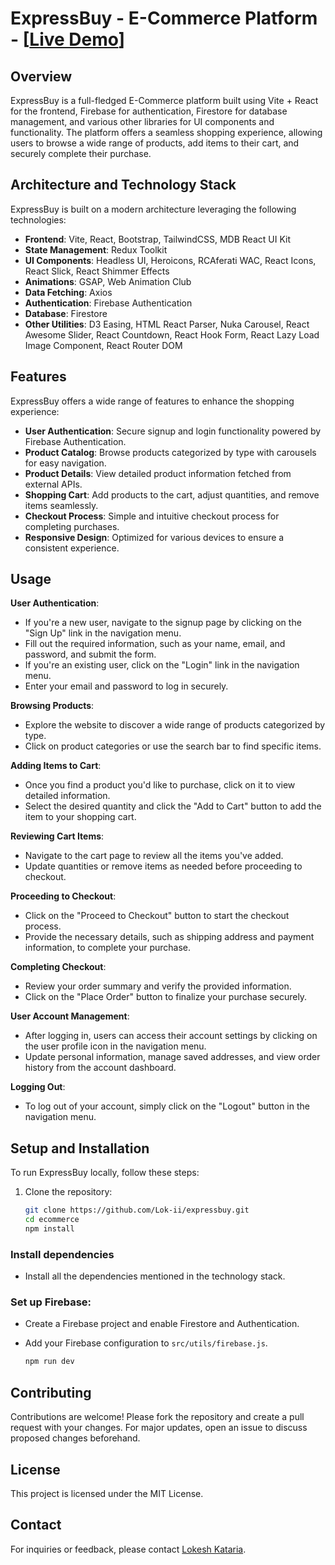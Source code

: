 # ExpressBuy - E-Commerce Platform - [<a href="https://express-buy-umber.vercel.app/" >Live Demo</a>]

## Overview
ExpressBuy is a full-fledged E-Commerce platform built using Vite + React for the frontend, Firebase for authentication, Firestore for database management, and various other libraries for UI components and functionality. The platform offers a seamless shopping experience, allowing users to browse a wide range of products, add items to their cart, and securely complete their purchase.

## Architecture and Technology Stack
ExpressBuy is built on a modern architecture leveraging the following technologies:
- **Frontend**: Vite, React, Bootstrap, TailwindCSS, MDB React UI Kit
- **State Management**: Redux Toolkit
- **UI Components**: Headless UI, Heroicons, RCAferati WAC, React Icons, React Slick, React Shimmer Effects
- **Animations**: GSAP, Web Animation Club
- **Data Fetching**: Axios
- **Authentication**: Firebase Authentication
- **Database**: Firestore
- **Other Utilities**: D3 Easing, HTML React Parser, Nuka Carousel, React Awesome Slider, React Countdown, React Hook Form, React Lazy Load Image Component, React Router DOM

## Features
ExpressBuy offers a wide range of features to enhance the shopping experience:
- **User Authentication**: Secure signup and login functionality powered by Firebase Authentication.
- **Product Catalog**: Browse products categorized by type with carousels for easy navigation.
- **Product Details**: View detailed product information fetched from external APIs.
- **Shopping Cart**: Add products to the cart, adjust quantities, and remove items seamlessly.
- **Checkout Process**: Simple and intuitive checkout process for completing purchases.
- **Responsive Design**: Optimized for various devices to ensure a consistent experience.

## Usage
**User Authentication**:
- If you're a new user, navigate to the signup page by clicking on the "Sign Up" link in the navigation menu.
- Fill out the required information, such as your name, email, and password, and submit the form.
- If you're an existing user, click on the "Login" link in the navigation menu.
- Enter your email and password to log in securely.

**Browsing Products**:
- Explore the website to discover a wide range of products categorized by type.
- Click on product categories or use the search bar to find specific items.

**Adding Items to Cart**:
- Once you find a product you'd like to purchase, click on it to view detailed information.
- Select the desired quantity and click the "Add to Cart" button to add the item to your shopping cart.

**Reviewing Cart Items**:
- Navigate to the cart page to review all the items you've added.
- Update quantities or remove items as needed before proceeding to checkout.

**Proceeding to Checkout**:
- Click on the "Proceed to Checkout" button to start the checkout process.
- Provide the necessary details, such as shipping address and payment information, to complete your purchase.

**Completing Checkout**:
- Review your order summary and verify the provided information.
- Click on the "Place Order" button to finalize your purchase securely.

**User Account Management**:
- After logging in, users can access their account settings by clicking on the user profile icon in the navigation menu.
- Update personal information, manage saved addresses, and view order history from the account dashboard.

**Logging Out**:
- To log out of your account, simply click on the "Logout" button in the navigation menu.

## Setup and Installation
To run ExpressBuy locally, follow these steps:
1. Clone the repository:
   ```bash
   git clone https://github.com/Lok-ii/expressbuy.git
   cd ecommerce
   npm install
### Install dependencies
  - Install all the dependencies mentioned in the technology stack.
### Set up Firebase:
- Create a Firebase project and enable Firestore and Authentication.
- Add your Firebase configuration to `src/utils/firebase.js`.

  ```bash
  npm run dev

## Contributing
Contributions are welcome! Please fork the repository and create a pull request with your changes. For major updates, open an issue to discuss proposed changes beforehand.

## License
This project is licensed under the MIT License.

## Contact
For inquiries or feedback, please contact <a href="" mailto="lokeshkataria.work@gmail.com">Lokesh Kataria</a>.

